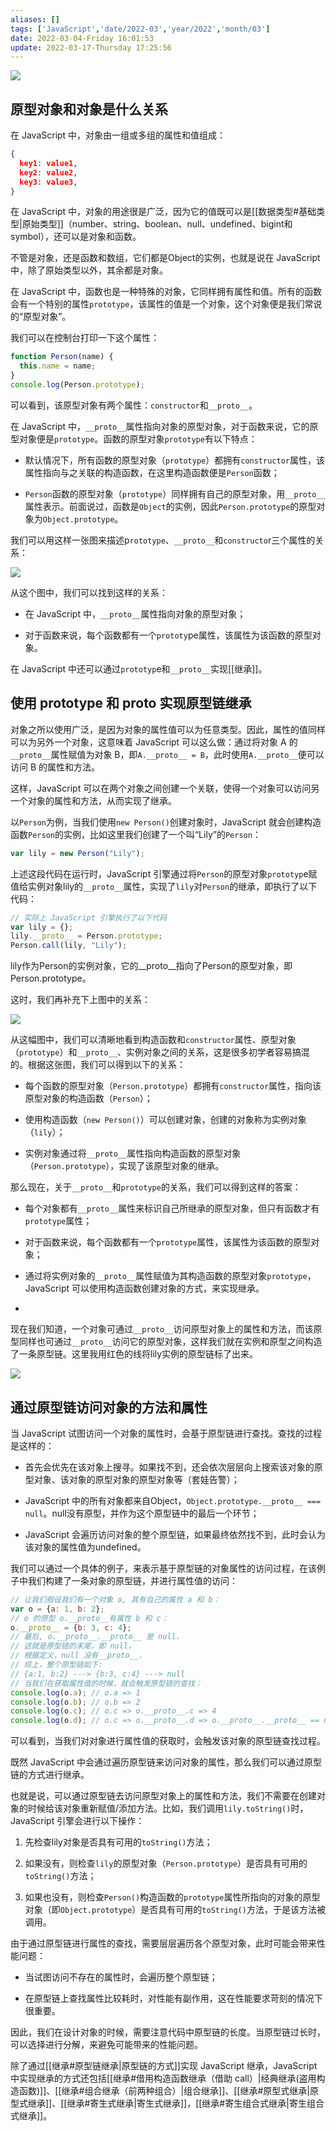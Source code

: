 ```yaml
---
aliases: []
tags: ['JavaScript','date/2022-03','year/2022','month/03']
date: 2022-03-04-Friday 16:01:53
update: 2022-03-17-Thursday 17:25:56
---
```


![](_attachment/img/TIM图片20200617223751.png)

## 原型对象和对象是什么关系

在 JavaScript 中，对象由一组或多组的属性和值组成：

```json
{
  key1: value1,
  key2: value2,
  key3: value3,
}
```

在 JavaScript 中，对象的用途很是广泛，因为它的值既可以是[[数据类型#基础类型|原始类型]]（number、string、boolean、null、undefined、bigint和symbol），还可以是对象和函数。

不管是对象，还是函数和数组，它们都是Object的实例，也就是说在 JavaScript 中，除了原始类型以外，其余都是对象。

在 JavaScript 中，函数也是一种特殊的对象，它同样拥有属性和值。所有的函数会有一个特别的属性`prototype`，该属性的值是一个对象，这个对象便是我们常说的“原型对象”。

我们可以在控制台打印一下这个属性：

```js
function Person(name) {
  this.name = name;
}
console.log(Person.prototype);
```

可以看到，该原型对象有两个属性：`constructor`和`__proto__`。

在 JavaScript 中，`__proto__`属性指向对象的原型对象，对于函数来说，它的原型对象便是`prototype`。函数的原型对象`prototype`有以下特点：

- 默认情况下，所有函数的原型对象（`prototype`）都拥有`constructor`属性，该属性指向与之关联的构造函数，在这里构造函数便是`Person`函数；

- `Person`函数的原型对象（`prototype`）同样拥有自己的原型对象，用`__proto__`属性表示。前面说过，函数是`Object`的实例，因此`Person.prototype`的原型对象为`Object.prototype`。

我们可以用这样一张图来描述p`rototype`、`__proto__`和`constructo`r三个属性的关系：

![](_attachment/img/Cgp9HWB87hmAPbFxAACJvyE_nJI526.png)

从这个图中，我们可以找到这样的关系：

- 在 JavaScript 中，`__proto__`属性指向对象的原型对象；

- 对于函数来说，每个函数都有一个`prototy`pe属性，该属性为该函数的原型对象。

在 JavaScript 中还可以通过`prototyp`e和`__proto__`实现[[继承]]。

## 使用 prototype 和 proto 实现原型链继承

对象之所以使用广泛，是因为对象的属性值可以为任意类型。因此，属性的值同样可以为另外一个对象，这意味着 JavaScript 可以这么做：通过将对象 A 的`__proto__`属性赋值为对象 B，即`A.__proto__ = B`，此时使用`A.__proto__`便可以访问 B 的属性和方法。

这样，JavaScript 可以在两个对象之间创建一个关联，使得一个对象可以访问另一个对象的属性和方法，从而实现了继承。

以`Person`为例，当我们使用`new Person()`创建对象时，JavaScript 就会创建构造函数`Person`的实例，比如这里我们创建了一个叫“Lily”的`Person`：

```js
var lily = new Person("Lily");
```

上述这段代码在运行时，JavaScript 引擎通过将`Person`的原型对象`prototyp`e赋值给实例对象lily的`__proto__`属性，实现了`lily`对`Person`的继承，即执行了以下代码：

```js
// 实际上 JavaScript 引擎执行了以下代码
var lily = {};
lily.__proto__ = Person.prototype;
Person.call(lily, "Lily");
```

lily作为Person的实例对象，它的__proto__指向了Person的原型对象，即Person.prototype。

这时，我们再补充下上图中的关系：

![](_attachment/img/CioPOWB87iuAaqLIAADOJoaQI4k669.png)

从这幅图中，我们可以清晰地看到构造函数和`constructor`属性、原型对象（`prototype`）和`__proto__`、实例对象之间的关系，这是很多初学者容易搞混的。根据这张图，我们可以得到以下的关系：

- 每个函数的原型对象（`Person.prototype`）都拥有`constructor`属性，指向该原型对象的构造函数（`Person`）；

- 使用构造函数（`new Person()`）可以创建对象，创建的对象称为实例对象（`lily`）；

- 实例对象通过将`__proto__`属性指向构造函数的原型对象（`Person.prototype`），实现了该原型对象的继承。

那么现在，关于`__proto__`和`prototype`的关系，我们可以得到这样的答案：

- 每个对象都有`__proto__`属性来标识自己所继承的原型对象，但只有函数才有`prototype`属性；

- 对于函数来说，每个函数都有一个`prototype`属性，该属性为该函数的原型对象；

- 通过将实例对象的`__proto__`属性赋值为其构造函数的原型对象`prototype`，JavaScript 可以使用构造函数创建对象的方式，来实现继承。
-
现在我们知道，一个对象可通过`__proto__`访问原型对象上的属性和方法，而该原型同样也可通过`__proto__`访问它的原型对象，这样我们就在实例和原型之间构造了一条原型链。这里我用红色的线将lily实例的原型链标了出来。

![](_attachment/img/CioPOWB87jeAG0OeAADy6IPqiP8527.png)

## 通过原型链访问对象的方法和属性

当 JavaScript 试图访问一个对象的属性时，会基于原型链进行查找。查找的过程是这样的：

- 首先会优先在该对象上搜寻。如果找不到，还会依次层层向上搜索该对象的原型对象、该对象的原型对象的原型对象等（套娃告警）；

- JavaScript 中的所有对象都来自Object，`Object.prototype.__proto__ === null`。null没有原型，并作为这个原型链中的最后一个环节；

- JavaScript 会遍历访问对象的整个原型链，如果最终依然找不到，此时会认为该对象的属性值为undefined。

我们可以通过一个具体的例子，来表示基于原型链的对象属性的访问过程，在该例子中我们构建了一条对象的原型链，并进行属性值的访问：

```js
// 让我们假设我们有一个对象 o, 其有自己的属性 a 和 b：
var o = {a: 1, b: 2};
// o 的原型 o.__proto__有属性 b 和 c：
o.__proto__ = {b: 3, c: 4};
// 最后, o.__proto__.__proto__ 是 null.
// 这就是原型链的末尾，即 null，
// 根据定义，null 没有__proto__.
// 综上，整个原型链如下:
// {a:1, b:2} ---> {b:3, c:4} ---> null
// 当我们在获取属性值的时候，就会触发原型链的查找：
console.log(o.a); // o.a => 1
console.log(o.b); // o.b => 2
console.log(o.c); // o.c => o.__proto__.c => 4
console.log(o.d); // o.c => o.__proto__.d => o.__proto__.__proto__ == null => undefined
```

可以看到，当我们对对象进行属性值的获取时，会触发该对象的原型链查找过程。

既然 JavaScript 中会通过遍历原型链来访问对象的属性，那么我们可以通过原型链的方式进行继承。

也就是说，可以通过原型链去访问原型对象上的属性和方法，我们不需要在创建对象的时候给该对象重新赋值/添加方法。比如，我们调用`lily.toString()`时，JavaScript 引擎会进行以下操作：

1. 先检查lily对象是否具有可用的`toString()`方法；

2. 如果没有，则检查`lily`的原型对象（`Person.prototype`）是否具有可用的`toString()`方法；

3. 如果也没有，则检查`Person()`构造函数的`prototype`属性所指向的对象的原型对象（即`Object.prototype`）是否具有可用的`toString()`方法，于是该方法被调用。

由于通过原型链进行属性的查找，需要层层遍历各个原型对象，此时可能会带来性能问题：

- 当试图访问不存在的属性时，会遍历整个原型链；

- 在原型链上查找属性比较耗时，对性能有副作用，这在性能要求苛刻的情况下很重要。

因此，我们在设计对象的时候，需要注意代码中原型链的长度。当原型链过长时，可以选择进行分解，来避免可能带来的性能问题。

除了通过[[继承#原型链继承|原型链的方式]]实现 JavaScript 继承，JavaScript 中实现继承的方式还包括[[继承#借用构造函数继承（借助 call）|经典继承(盗用构造函数)]]、[[继承#组合继承（前两种组合）|组合继承]]、[[继承#原型式继承|原型式继承]]、[[继承#寄生式继承|寄生式继承]]，[[继承#寄生组合式继承|寄生组合式继承]]。
